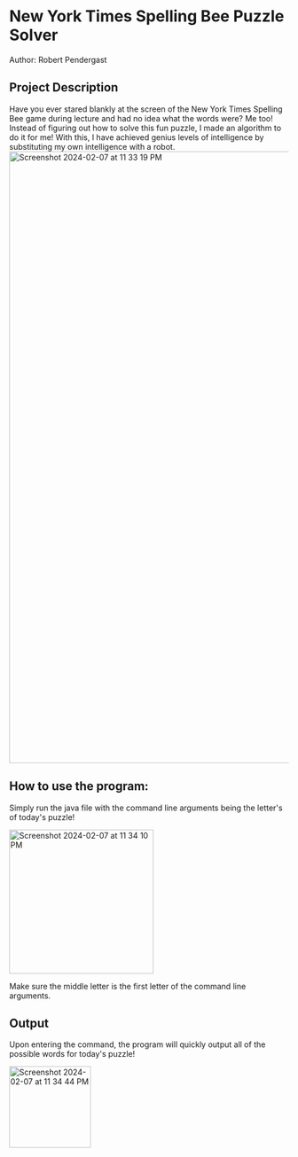 # New York Times Spelling Bee Puzzle Solver
Author: Robert Pendergast

## Project Description
Have you ever stared blankly at the screen of the New York Times Spelling Bee game during lecture and had no idea what the words were? Me too!
Instead of figuring out how to solve this fun puzzle, I made an algorithm to do it for me! With this, I have achieved genius levels of intelligence by substituting my own intelligence with a robot. 
<img width="1104" alt="Screenshot 2024-02-07 at 11 33 19 PM" src="https://github.com/RobertPendergrast/NYTSpellingBeeSolver/assets/121700465/3541f937-d6d3-42b0-861a-f905a59e547d">

## How to use the program:

Simply run the java file with the command line arguments being the letter's of today's puzzle!

<img width="260" alt="Screenshot 2024-02-07 at 11 34 10 PM" src="https://github.com/RobertPendergrast/NYTSpellingBeeSolver/assets/121700465/fb5ada76-5474-4636-915e-e9c6f8e6ad18">

Make sure the middle letter is the first letter of the command line arguments.

## Output
Upon entering the command, the program will quickly output all of the possible words for today's puzzle!

<img width="147" alt="Screenshot 2024-02-07 at 11 34 44 PM" src="https://github.com/RobertPendergrast/NYTSpellingBeeSolver/assets/121700465/5678c42a-f7d3-4dc1-b8dc-ef022acb2742">

